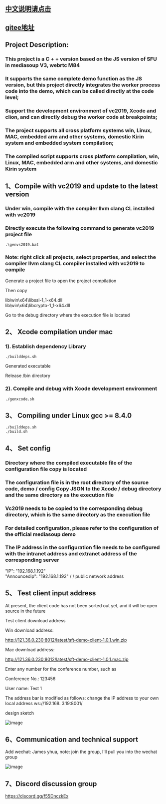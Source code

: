 
## [中文说明请点击](https://github.com/yanhua133/mediasoup-sfu-cpp/blob/main/README.cn.md)
## [gitee地址](https://gitee.com/yanhua133/mediasoup-sfu-cpp)
##  Project Description:

###  This project is a C + + version based on the JS version of SFU in mediasoup V3, webrtc M84

###  It supports the same complete demo function as the JS version, but this project directly integrates the worker process code into the demo, which can be called directly at the code level;

###  Support the development environment of vc2019, Xcode and clion, and can directly debug the worker code at breakpoints;

###  The project supports all cross platform systems win, Linux, MAC, embedded arm and other systems, domestic Kirin system and embedded system compilation;

###  The compiled script supports cross platform compilation, win, Linux, MAC, embedded arm and other systems, and domestic Kirin system


##  1、Compile with vc2019 and update to the latest version

###  Under win, compile with the compiler llvm clang CL installed with vc2019

###  Directly execute the following command to generate vc2019 project file


```
.\genvs2019.bat
```
###  Note: right click all projects, select properties, and select the compiler llvm clang CL compiler installed with vc2019 to compile


Generate a project file to open the project compilation

Then copy   

lib\win\x64\libssl-1_1-x64.dll  
lib\win\x64\libcrypto-1_1-x64.dll

Go to the debug directory where the execution file is located



##  2、 Xcode compilation under mac


###  1). Establish dependency Library

```
./builddeps.sh
```
Generated executable

Release /bin directory

###  2). Compile and debug with Xcode development environment

```
./genxcode.sh
```

##  3、 Compiling under Linux gcc >= 8.4.0

```
./builddeps.sh
./build.sh
```


##  4、 Set config

###  Directory where the compiled executable file of the configuration file copy is located

###  The configuration file is in the root directory of the source code, demo / config Copy JSON to the Xcode / debug directory and the same directory as the execution file

###  Vc2019 needs to be copied to the corresponding debug directory, which is the same directory as the execution file

###  For detailed configuration, please refer to the configuration of the official mediasoup demo

###  The IP address in the configuration file needs to be configured with the intranet address and extranet address of the corresponding server

"IP": "192.168.1.192"  
"Announcedip": "192.168.1.192" / / public network address



##  5、 Test client input address

At present, the client code has not been sorted out yet, and it will be open source in the future

Test client download address

Win download address:

<http://121.36.0.230:8012/latest/sft-demo-client-1.0.1.win.zip>

Mac download address:

<http://121.36.0.230:8012/latest/sft-demo-client-1.0.1.mac.zip>

Enter any number for the conference number, such as

Conference No.: 123456

User name: Test 1

The address bar is modified as follows: change the IP address to your own local address
ws://192.168. 3.19:8001/

design sketch

![image]( https://raw.githubusercontent.com/yanhua133/mediasoup-sfu-cpp/main/demo.jpg )


##  6、Communication and technical support

Add wechat: James yhua, note: join the group, I'll pull you into the wechat group

![image](https://github.com/yanhua133/mediasoup-sfu-cpp/blob/main/zuozhe.jpeg?raw=true)

## 7、Discord discussion group

<https://discord.gg/f55DnczkEx>